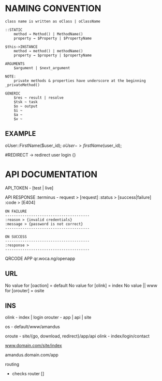 NAMING CONVENTION
================================================
	class name is written as oClass | oClassName

	::STATIC
		method → Method() | MethodName()
		property → $Property | $PropertyName

	$this->INSTANCE
		method → method() | methodName()
		property → $property | $propertyName

	ARGUMENTS
		$argument | $next_argument

	NOTE:
		private methods & properties have underscore at the beginning _privateMethod()

	GENERIC
		$res ~ result | resolve
		$tsk ~ task
		$o ~ output
		$i ~
		$a ~
		$v ~

EXAMPLE
---------------------------------------------
oUser::FirstName($user_id);
$oUser->firstName($user_id);


#REDIRECT → redirect user login {}

















API DOCUMENTATION
================================================
API_TOKEN - [test | live]


API RESPONSE
	:terminus	-	request > [request]
	:status	>	[success|failure]
	:code > [E404]

	ON FAILURE
	---------------------------------------
	:reason > {invalid credentials}
	:message > {password is not correct}
	---------------------------------------

	ON SUCCESS
	---------------------------------------
	:response >
	---------------------------------------

QRCODE APP
qr.woca.ng/openapp















URL
---------------------------------------------
No value for [oaction] = default
No value for [olink] = index
No value || www for [orouter] = osite



INS
---------------------------------------------
olink - index | login
orouter - app | api | site



os - default/www/amandus

oroute - site/{go, download, redirect}/app/api
olink - index/login/contact


www.domain.com/site/index

amandus.domain.com/app


routing
 - checks router []